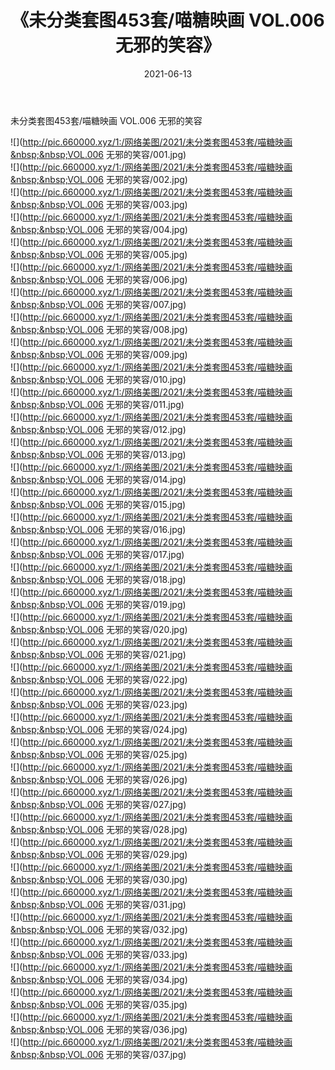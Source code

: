 ﻿---
layout: post
title:  《未分类套图453套/喵糖映画  VOL.006 无邪的笑容》
date:   2021-06-13
img: http://pic.660000.xyz/1:/网络美图/2021/未分类套图453套/喵糖映画  VOL.006 无邪的笑容/000.jpg
categories: [美女, 清纯, 唯美]
---

未分类套图453套/喵糖映画  VOL.006 无邪的笑容

 ![](http://pic.660000.xyz/1:/网络美图/2021/未分类套图453套/喵糖映画&nbsp;&nbsp;VOL.006 无邪的笑容/001.jpg) <br>![](http://pic.660000.xyz/1:/网络美图/2021/未分类套图453套/喵糖映画&nbsp;&nbsp;VOL.006 无邪的笑容/002.jpg) <br>![](http://pic.660000.xyz/1:/网络美图/2021/未分类套图453套/喵糖映画&nbsp;&nbsp;VOL.006 无邪的笑容/003.jpg) <br>![](http://pic.660000.xyz/1:/网络美图/2021/未分类套图453套/喵糖映画&nbsp;&nbsp;VOL.006 无邪的笑容/004.jpg) <br>![](http://pic.660000.xyz/1:/网络美图/2021/未分类套图453套/喵糖映画&nbsp;&nbsp;VOL.006 无邪的笑容/005.jpg) <br>![](http://pic.660000.xyz/1:/网络美图/2021/未分类套图453套/喵糖映画&nbsp;&nbsp;VOL.006 无邪的笑容/006.jpg) <br>![](http://pic.660000.xyz/1:/网络美图/2021/未分类套图453套/喵糖映画&nbsp;&nbsp;VOL.006 无邪的笑容/007.jpg) <br>![](http://pic.660000.xyz/1:/网络美图/2021/未分类套图453套/喵糖映画&nbsp;&nbsp;VOL.006 无邪的笑容/008.jpg) <br>![](http://pic.660000.xyz/1:/网络美图/2021/未分类套图453套/喵糖映画&nbsp;&nbsp;VOL.006 无邪的笑容/009.jpg) <br>![](http://pic.660000.xyz/1:/网络美图/2021/未分类套图453套/喵糖映画&nbsp;&nbsp;VOL.006 无邪的笑容/010.jpg) <br>![](http://pic.660000.xyz/1:/网络美图/2021/未分类套图453套/喵糖映画&nbsp;&nbsp;VOL.006 无邪的笑容/011.jpg) <br>![](http://pic.660000.xyz/1:/网络美图/2021/未分类套图453套/喵糖映画&nbsp;&nbsp;VOL.006 无邪的笑容/012.jpg) <br>![](http://pic.660000.xyz/1:/网络美图/2021/未分类套图453套/喵糖映画&nbsp;&nbsp;VOL.006 无邪的笑容/013.jpg) <br>![](http://pic.660000.xyz/1:/网络美图/2021/未分类套图453套/喵糖映画&nbsp;&nbsp;VOL.006 无邪的笑容/014.jpg) <br>![](http://pic.660000.xyz/1:/网络美图/2021/未分类套图453套/喵糖映画&nbsp;&nbsp;VOL.006 无邪的笑容/015.jpg) <br>![](http://pic.660000.xyz/1:/网络美图/2021/未分类套图453套/喵糖映画&nbsp;&nbsp;VOL.006 无邪的笑容/016.jpg) <br>![](http://pic.660000.xyz/1:/网络美图/2021/未分类套图453套/喵糖映画&nbsp;&nbsp;VOL.006 无邪的笑容/017.jpg) <br>![](http://pic.660000.xyz/1:/网络美图/2021/未分类套图453套/喵糖映画&nbsp;&nbsp;VOL.006 无邪的笑容/018.jpg) <br>![](http://pic.660000.xyz/1:/网络美图/2021/未分类套图453套/喵糖映画&nbsp;&nbsp;VOL.006 无邪的笑容/019.jpg) <br>![](http://pic.660000.xyz/1:/网络美图/2021/未分类套图453套/喵糖映画&nbsp;&nbsp;VOL.006 无邪的笑容/020.jpg) <br>![](http://pic.660000.xyz/1:/网络美图/2021/未分类套图453套/喵糖映画&nbsp;&nbsp;VOL.006 无邪的笑容/021.jpg) <br>![](http://pic.660000.xyz/1:/网络美图/2021/未分类套图453套/喵糖映画&nbsp;&nbsp;VOL.006 无邪的笑容/022.jpg) <br>![](http://pic.660000.xyz/1:/网络美图/2021/未分类套图453套/喵糖映画&nbsp;&nbsp;VOL.006 无邪的笑容/023.jpg) <br>![](http://pic.660000.xyz/1:/网络美图/2021/未分类套图453套/喵糖映画&nbsp;&nbsp;VOL.006 无邪的笑容/024.jpg) <br>![](http://pic.660000.xyz/1:/网络美图/2021/未分类套图453套/喵糖映画&nbsp;&nbsp;VOL.006 无邪的笑容/025.jpg) <br>![](http://pic.660000.xyz/1:/网络美图/2021/未分类套图453套/喵糖映画&nbsp;&nbsp;VOL.006 无邪的笑容/026.jpg) <br>![](http://pic.660000.xyz/1:/网络美图/2021/未分类套图453套/喵糖映画&nbsp;&nbsp;VOL.006 无邪的笑容/027.jpg) <br>![](http://pic.660000.xyz/1:/网络美图/2021/未分类套图453套/喵糖映画&nbsp;&nbsp;VOL.006 无邪的笑容/028.jpg) <br>![](http://pic.660000.xyz/1:/网络美图/2021/未分类套图453套/喵糖映画&nbsp;&nbsp;VOL.006 无邪的笑容/029.jpg) <br>![](http://pic.660000.xyz/1:/网络美图/2021/未分类套图453套/喵糖映画&nbsp;&nbsp;VOL.006 无邪的笑容/030.jpg) <br>![](http://pic.660000.xyz/1:/网络美图/2021/未分类套图453套/喵糖映画&nbsp;&nbsp;VOL.006 无邪的笑容/031.jpg) <br>![](http://pic.660000.xyz/1:/网络美图/2021/未分类套图453套/喵糖映画&nbsp;&nbsp;VOL.006 无邪的笑容/032.jpg) <br>![](http://pic.660000.xyz/1:/网络美图/2021/未分类套图453套/喵糖映画&nbsp;&nbsp;VOL.006 无邪的笑容/033.jpg) <br>![](http://pic.660000.xyz/1:/网络美图/2021/未分类套图453套/喵糖映画&nbsp;&nbsp;VOL.006 无邪的笑容/034.jpg) <br>![](http://pic.660000.xyz/1:/网络美图/2021/未分类套图453套/喵糖映画&nbsp;&nbsp;VOL.006 无邪的笑容/035.jpg) <br>![](http://pic.660000.xyz/1:/网络美图/2021/未分类套图453套/喵糖映画&nbsp;&nbsp;VOL.006 无邪的笑容/036.jpg) <br>![](http://pic.660000.xyz/1:/网络美图/2021/未分类套图453套/喵糖映画&nbsp;&nbsp;VOL.006 无邪的笑容/037.jpg) <br>